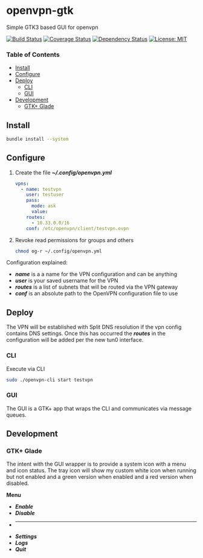 # openvpn-gtk
Simple GTK3 based GUI for openvpn

[![Build Status](https://travis-ci.org/phR0ze/openvpn-gtk.svg)](https://travis-ci.org/phR0ze/openvpn-gtk)
[![Coverage Status](https://coveralls.io/repos/github/phR0ze/openvpn-gtk/badge.svg?branch=master)](https://coveralls.io/github/phR0ze/openvpn-gtk?branch=master)
[![Dependency Status](https://beta.gemnasium.com/badges/github.com/phR0ze/openvpn-gtk.svg)](https://beta.gemnasium.com/projects/github.com/phR0ze/openvpn-gtk)
[![License: MIT](https://img.shields.io/badge/License-MIT-blue.svg)](https://opensource.org/licenses/MIT)

### Table of Contents
* [Install](#install)
* [Configure](#configure)
* [Deploy](#deploy)
    * [CLI](#cli)
    * [GUI](#gui)
* [Development](#development)
    * [GTK+ Glade](#gtk-glade)

## Install <a name="install"></a>
```bash
bundle install --system
```

## Configure <a name="configure"></a>
1. Create the file ***~/.config/openvpn.yml***
    ```yaml
    vpns:
      - name: testvpn
        user: testuser
        pass:
          mode: ask
          value:
        routes:
          - 10.33.0.0/16
        conf: /etc/openvpn/client/testvpn.ovpn
    ```
2. Revoke read permissions for groups and others
    ```bash
    chmod og-r ~/.config/openvpn.yml
    ```

Configuration explained:
* ***name*** is a a name for the VPN configuration and can be anything
* ***user*** is your saved username for the VPN
* ***routes*** is a list of subnets that will be routed via the VPN gateway
* ***conf*** is an absolute path to the OpenVPN configuration file to use

## Deploy <a name="deploy"></a>
The VPN will be established with Split DNS resolution if the vpn config contains DNS settings. Once this has
occurred the ***routes*** in the configuration will be added per the new tun0 interface.

### CLI <a name="cli"></a>
Execute via CLI
```bash
sudo ./openvpn-cli start testvpn
```

### GUI <a name="gui"></a>
The GUI is a GTK+ app that wraps the CLI and communicates via message queues.

## Development <a name="development"></a>

### GTK+ Glade <a name="gtk-glade"></a>
The intent with the GUI wrapper is to provide a system icon with a menu and icon status. The tray
icon will show my custom white icon when running but not enabled and a green version when enabled
and a red version when disabled.

**Menu**
* ***Enable***
* ***Disable***
* --------------
* ***Settings***
* ***Logs***
* ***Quit***
